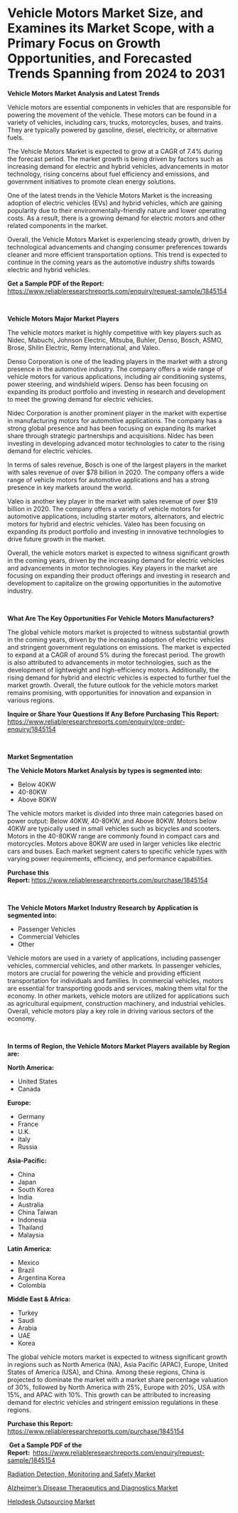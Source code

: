 <p><h1>Vehicle Motors Market Size, and Examines its Market Scope, with a Primary Focus on Growth Opportunities, and Forecasted Trends Spanning from 2024 to 2031</h1></p><p><strong>Vehicle Motors Market Analysis and Latest Trends</strong></p>
<p><p>Vehicle motors are essential components in vehicles that are responsible for powering the movement of the vehicle. These motors can be found in a variety of vehicles, including cars, trucks, motorcycles, buses, and trains. They are typically powered by gasoline, diesel, electricity, or alternative fuels.</p><p>The Vehicle Motors Market is expected to grow at a CAGR of 7.4% during the forecast period. The market growth is being driven by factors such as increasing demand for electric and hybrid vehicles, advancements in motor technology, rising concerns about fuel efficiency and emissions, and government initiatives to promote clean energy solutions. </p><p>One of the latest trends in the Vehicle Motors Market is the increasing adoption of electric vehicles (EVs) and hybrid vehicles, which are gaining popularity due to their environmentally-friendly nature and lower operating costs. As a result, there is a growing demand for electric motors and other related components in the market.</p><p>Overall, the Vehicle Motors Market is experiencing steady growth, driven by technological advancements and changing consumer preferences towards cleaner and more efficient transportation options. This trend is expected to continue in the coming years as the automotive industry shifts towards electric and hybrid vehicles.</p></p>
<p><strong>Get a Sample PDF of the Report:&nbsp;</strong> <a href="https://www.reliableresearchreports.com/enquiry/request-sample/1845154">https://www.reliableresearchreports.com/enquiry/request-sample/1845154</a></p>
<p>&nbsp;</p>
<p><strong>Vehicle Motors Major Market Players</strong></p>
<p><p>The vehicle motors market is highly competitive with key players such as Nidec, Mabuchi, Johnson Electric, Mitsuba, Buhler, Denso, Bosch, ASMO, Brose, Shilin Electric, Remy International, and Valeo. </p><p>Denso Corporation is one of the leading players in the market with a strong presence in the automotive industry. The company offers a wide range of vehicle motors for various applications, including air conditioning systems, power steering, and windshield wipers. Denso has been focusing on expanding its product portfolio and investing in research and development to meet the growing demand for electric vehicles.</p><p>Nidec Corporation is another prominent player in the market with expertise in manufacturing motors for automotive applications. The company has a strong global presence and has been focusing on expanding its market share through strategic partnerships and acquisitions. Nidec has been investing in developing advanced motor technologies to cater to the rising demand for electric vehicles.</p><p>In terms of sales revenue, Bosch is one of the largest players in the market with sales revenue of over $78 billion in 2020. The company offers a wide range of vehicle motors for automotive applications and has a strong presence in key markets around the world.</p><p>Valeo is another key player in the market with sales revenue of over $19 billion in 2020. The company offers a variety of vehicle motors for automotive applications, including starter motors, alternators, and electric motors for hybrid and electric vehicles. Valeo has been focusing on expanding its product portfolio and investing in innovative technologies to drive future growth in the market. </p><p>Overall, the vehicle motors market is expected to witness significant growth in the coming years, driven by the increasing demand for electric vehicles and advancements in motor technologies. Key players in the market are focusing on expanding their product offerings and investing in research and development to capitalize on the growing opportunities in the automotive industry.</p></p>
<p>&nbsp;</p>
<p><strong>What Are The Key Opportunities For Vehicle Motors Manufacturers?</strong></p>
<p><p>The global vehicle motors market is projected to witness substantial growth in the coming years, driven by the increasing adoption of electric vehicles and stringent government regulations on emissions. The market is expected to expand at a CAGR of around 5% during the forecast period. The growth is also attributed to advancements in motor technologies, such as the development of lightweight and high-efficiency motors. Additionally, the rising demand for hybrid and electric vehicles is expected to further fuel the market growth. Overall, the future outlook for the vehicle motors market remains promising, with opportunities for innovation and expansion in various regions.</p></p>
<p><strong>Inquire or Share Your Questions If Any Before Purchasing This Report:</strong> <a href="https://www.reliableresearchreports.com/enquiry/pre-order-enquiry/1845154">https://www.reliableresearchreports.com/enquiry/pre-order-enquiry/1845154</a></p>
<p>&nbsp;</p>
<p><strong>Market Segmentation</strong></p>
<p><strong>The Vehicle Motors Market Analysis by types is segmented into:</strong></p>
<p><ul><li>Below 40KW</li><li>40-80KW</li><li>Above 80KW</li></ul></p>
<p><p>The vehicle motors market is divided into three main categories based on power output: Below 40KW, 40-80KW, and Above 80KW. Motors below 40KW are typically used in small vehicles such as bicycles and scooters. Motors in the 40-80KW range are commonly found in compact cars and motorcycles. Motors above 80KW are used in larger vehicles like electric cars and buses. Each market segment caters to specific vehicle types with varying power requirements, efficiency, and performance capabilities.</p></p>
<p><strong>Purchase this Report:&nbsp;</strong><a href="https://www.reliableresearchreports.com/purchase/1845154">https://www.reliableresearchreports.com/purchase/1845154</a></p>
<p>&nbsp;</p>
<p><strong>The Vehicle Motors Market Industry Research by Application is segmented into:</strong></p>
<p><ul><li>Passenger Vehicles</li><li>Commercial Vehicles</li><li>Other</li></ul></p>
<p><p>Vehicle motors are used in a variety of applications, including passenger vehicles, commercial vehicles, and other markets. In passenger vehicles, motors are crucial for powering the vehicle and providing efficient transportation for individuals and families. In commercial vehicles, motors are essential for transporting goods and services, making them vital for the economy. In other markets, vehicle motors are utilized for applications such as agricultural equipment, construction machinery, and industrial vehicles. Overall, vehicle motors play a key role in driving various sectors of the economy.</p></p>
<p>&nbsp;</p>
<p><strong>In terms of Region, the Vehicle Motors Market Players available by Region are:</strong></p>
<p>
    <p> <strong> North America: </strong>
        <ul>
            <li>United States</li>
            <li>Canada</li>
        </ul>
        </p> 
    <p> <strong> Europe: </strong>
        <ul>
            <li>Germany</li>
            <li>France</li>
            <li>U.K.</li>
            <li>Italy</li>
            <li>Russia</li>
        </ul>
        </p> 
    <p> <strong> Asia-Pacific: </strong>
        <ul>
            <li>China</li>
            <li>Japan</li>
            <li>South Korea</li>
            <li>India</li>
            <li>Australia</li>
            <li>China Taiwan</li>
            <li>Indonesia</li>
            <li>Thailand</li>
            <li>Malaysia</li>
        </ul>
        </p> 
    <p> <strong> Latin America: </strong>
        <ul>
            <li>Mexico</li>
            <li>Brazil</li>
            <li>Argentina Korea</li>
            <li>Colombia</li>
        </ul>
        </p> 
    <p> <strong> Middle East & Africa: </strong>
        <ul>
            <li>Turkey</li>
            <li>Saudi</li>
            <li>Arabia</li>
            <li>UAE</li>
            <li>Korea</li>
        </ul>
    </p>
    </p>
<p><p>The global vehicle motors market is expected to witness significant growth in regions such as North America (NA), Asia Pacific (APAC), Europe, United States of America (USA), and China. Among these regions, China is projected to dominate the market with a market share percentage valuation of 30%, followed by North America with 25%, Europe with 20%, USA with 15%, and APAC with 10%. This growth can be attributed to increasing demand for electric vehicles and stringent emission regulations in these regions.</p></p>
<p><strong>Purchase this Report: </strong><a href="https://www.reliableresearchreports.com/purchase/1845154">https://www.reliableresearchreports.com/purchase/1845154</a></p>
<p>&nbsp;<strong>Get a Sample PDF of the Report:&nbsp;&nbsp;</strong><a href="https://www.reliableresearchreports.com/enquiry/request-sample/1845154">https://www.reliableresearchreports.com/enquiry/request-sample/1845154</a></p>
<p><strong></strong></p>
<p><p><a href="https://view.publitas.com/reportprime-1/radiation-detection-monitoring-and-safety-market-insights-market-players-and-forecast-till-2030/">Radiation Detection, Monitoring and Safety Market</a></p><p><a href="https://view.publitas.com/reportprime-1/alzheimers-disease-therapeutics-and-diagnostics-market-insights-market-players-and-forecast-till-2030/">Alzheimer’s Disease Therapeutics and Diagnostics Market</a></p><p><a href="https://view.publitas.com/reportprime-1/helpdesk-outsourcing-market-size-market-share-and-global-market-analysis-report-2023-2030/">Helpdesk Outsourcing Market</a></p></p>